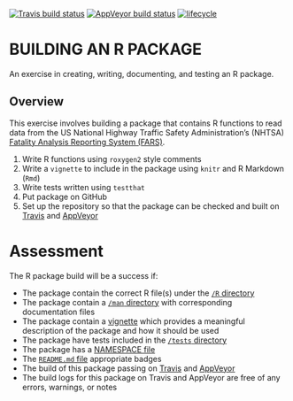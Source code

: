 
<!-- README.md is generated from README.Rmd. Please edit that file -->

[![Travis build
status](https://travis-ci.com/akram-syed/FARSfun.svg?branch=master)](https://travis-ci.com/akram-syed/FARSfun)
[![AppVeyor build
status](https://ci.appveyor.com/api/projects/status/github/akram-syed/FARSfun?branch=master&svg=true)](https://ci.appveyor.com/project/akram-syed/FARSfun)
[![lifecycle](https://img.shields.io/badge/lifecycle-experimental-orange.svg)](https://www.tidyverse.org/lifecycle/#experimental)

# BUILDING AN R PACKAGE

An exercise in creating, writing, documenting, and testing an R package.

## Overview

This exercise involves building a package that contains R functions to
read data from the US National Highway Traffic Safety Administration’s
(NHTSA) [Fatality Analysis Reporting System
(FARS)](http://www.nhtsa.gov/Data/Fatality-Analysis-Reporting-System-\(FARS\)).

1.  Write R functions using `roxygen2` style comments
2.  Write a `vignette` to include in the package using `knitr` and R
    Markdown (`Rmd`)
3.  Write tests written using `testthat`
4.  Put package on GitHub
5.  Set up the repository so that the package can be checked and built
    on [Travis](https://travis-ci.com/) and
    [AppVeyor](https://ci.appveyor.com/)

# Assessment

The R package build will be a success if:

  - The package contain the correct R file(s) under the [`/R`
    directory](https://github.com/akram-syed/FARSfun/tree/master/R)
  - The package contain a [`/man`
    directory](https://github.com/akram-syed/FARSfun/tree/master/man)
    with corresponding documentation files
  - The package contain a
    [vignette](https://github.com/akram-syed/FARSfun/tree/master/vignettes)
    which provides a meaningful description of the package and how it
    should be used
  - The package have tests included in the [`/tests`
    directory](https://github.com/akram-syed/FARSfun/tree/master/tests)
  - The package has a [NAMESPACE
    file](https://github.com/akram-syed/FARSfun/blob/master/NAMESPACE)
  - The [`README.md`
    file](https://github.com/akram-syed/FARSfun/blob/master/README.md)
    appropriate badges
  - The build of this package passing on
    [Travis](https://travis-ci.com/github/akram-syed/FARSfun) and
    [AppVeyor](https://ci.appveyor.com/project/akram-syed/farsfun)
  - The build logs for this package on Travis and AppVeyor are free of
    any errors, warnings, or notes
